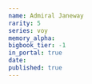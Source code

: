 ```yaml
---
name: Admiral Janeway
rarity: 5
series: voy
memory_alpha:
bigbook_tier: -1
in_portal: true
date:
published: true
---
```



